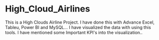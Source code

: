 # High_Cloud_Airlines
This is a High Clouds Airline Project. I have done this with Advance Excel, Tableu, Power BI and MySQL... I have visualized the data with using this tools. I have mentioned some Important KPI's into the visualization..
